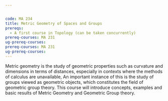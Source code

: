 ```yaml
---


code: MA 234
title: Metric Geometry of Spaces and Groups
prereqs:
  - A first course in Topology (can be taken concurrently)
prereq-courses: MA 231
ug-prereq-courses: 
prereq-courses: MA 231
ug-prereq-courses: 
---
```



Metric geometry is the study of geometric properties such as
curvature and dimensions in terms of distances, especially  in
contexts where the methods of calculus are unavailable, An important
instance of this is the study of groups viewed as geometric objects,
which constitutes the field of geometric group theory.
         This course will introduce concepts, examples and basic results of
Metric Geometry and Geometric Group theory.
